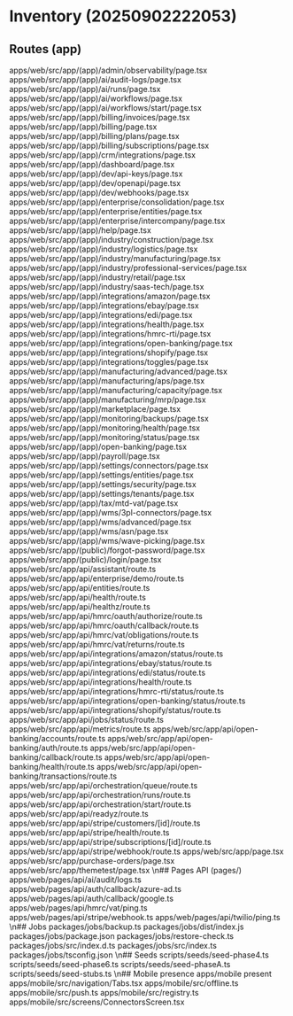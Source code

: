 # Inventory (20250902222053)
## Routes (app)
apps/web/src/app/(app)/admin/observability/page.tsx
apps/web/src/app/(app)/ai/audit-logs/page.tsx
apps/web/src/app/(app)/ai/runs/page.tsx
apps/web/src/app/(app)/ai/workflows/page.tsx
apps/web/src/app/(app)/ai/workflows/start/page.tsx
apps/web/src/app/(app)/billing/invoices/page.tsx
apps/web/src/app/(app)/billing/page.tsx
apps/web/src/app/(app)/billing/plans/page.tsx
apps/web/src/app/(app)/billing/subscriptions/page.tsx
apps/web/src/app/(app)/crm/integrations/page.tsx
apps/web/src/app/(app)/dashboard/page.tsx
apps/web/src/app/(app)/dev/api-keys/page.tsx
apps/web/src/app/(app)/dev/openapi/page.tsx
apps/web/src/app/(app)/dev/webhooks/page.tsx
apps/web/src/app/(app)/enterprise/consolidation/page.tsx
apps/web/src/app/(app)/enterprise/entities/page.tsx
apps/web/src/app/(app)/enterprise/intercompany/page.tsx
apps/web/src/app/(app)/help/page.tsx
apps/web/src/app/(app)/industry/construction/page.tsx
apps/web/src/app/(app)/industry/logistics/page.tsx
apps/web/src/app/(app)/industry/manufacturing/page.tsx
apps/web/src/app/(app)/industry/professional-services/page.tsx
apps/web/src/app/(app)/industry/retail/page.tsx
apps/web/src/app/(app)/industry/saas-tech/page.tsx
apps/web/src/app/(app)/integrations/amazon/page.tsx
apps/web/src/app/(app)/integrations/ebay/page.tsx
apps/web/src/app/(app)/integrations/edi/page.tsx
apps/web/src/app/(app)/integrations/health/page.tsx
apps/web/src/app/(app)/integrations/hmrc-rti/page.tsx
apps/web/src/app/(app)/integrations/open-banking/page.tsx
apps/web/src/app/(app)/integrations/shopify/page.tsx
apps/web/src/app/(app)/integrations/toggles/page.tsx
apps/web/src/app/(app)/manufacturing/advanced/page.tsx
apps/web/src/app/(app)/manufacturing/aps/page.tsx
apps/web/src/app/(app)/manufacturing/capacity/page.tsx
apps/web/src/app/(app)/manufacturing/mrp/page.tsx
apps/web/src/app/(app)/marketplace/page.tsx
apps/web/src/app/(app)/monitoring/backups/page.tsx
apps/web/src/app/(app)/monitoring/health/page.tsx
apps/web/src/app/(app)/monitoring/status/page.tsx
apps/web/src/app/(app)/open-banking/page.tsx
apps/web/src/app/(app)/payroll/page.tsx
apps/web/src/app/(app)/settings/connectors/page.tsx
apps/web/src/app/(app)/settings/entities/page.tsx
apps/web/src/app/(app)/settings/security/page.tsx
apps/web/src/app/(app)/settings/tenants/page.tsx
apps/web/src/app/(app)/tax/mtd-vat/page.tsx
apps/web/src/app/(app)/wms/3pl-connectors/page.tsx
apps/web/src/app/(app)/wms/advanced/page.tsx
apps/web/src/app/(app)/wms/asn/page.tsx
apps/web/src/app/(app)/wms/wave-picking/page.tsx
apps/web/src/app/(public)/forgot-password/page.tsx
apps/web/src/app/(public)/login/page.tsx
apps/web/src/app/api/assistant/route.ts
apps/web/src/app/api/enterprise/demo/route.ts
apps/web/src/app/api/entities/route.ts
apps/web/src/app/api/health/route.ts
apps/web/src/app/api/healthz/route.ts
apps/web/src/app/api/hmrc/oauth/authorize/route.ts
apps/web/src/app/api/hmrc/oauth/callback/route.ts
apps/web/src/app/api/hmrc/vat/obligations/route.ts
apps/web/src/app/api/hmrc/vat/returns/route.ts
apps/web/src/app/api/integrations/amazon/status/route.ts
apps/web/src/app/api/integrations/ebay/status/route.ts
apps/web/src/app/api/integrations/edi/status/route.ts
apps/web/src/app/api/integrations/health/route.ts
apps/web/src/app/api/integrations/hmrc-rti/status/route.ts
apps/web/src/app/api/integrations/open-banking/status/route.ts
apps/web/src/app/api/integrations/shopify/status/route.ts
apps/web/src/app/api/jobs/status/route.ts
apps/web/src/app/api/metrics/route.ts
apps/web/src/app/api/open-banking/accounts/route.ts
apps/web/src/app/api/open-banking/auth/route.ts
apps/web/src/app/api/open-banking/callback/route.ts
apps/web/src/app/api/open-banking/health/route.ts
apps/web/src/app/api/open-banking/transactions/route.ts
apps/web/src/app/api/orchestration/queue/route.ts
apps/web/src/app/api/orchestration/runs/route.ts
apps/web/src/app/api/orchestration/start/route.ts
apps/web/src/app/api/readyz/route.ts
apps/web/src/app/api/stripe/customers/[id]/route.ts
apps/web/src/app/api/stripe/health/route.ts
apps/web/src/app/api/stripe/subscriptions/[id]/route.ts
apps/web/src/app/api/stripe/webhook/route.ts
apps/web/src/app/page.tsx
apps/web/src/app/purchase-orders/page.tsx
apps/web/src/app/themetest/page.tsx
\n## Pages API (pages/)
apps/web/pages/api/ai/audit/logs.ts
apps/web/pages/api/auth/callback/azure-ad.ts
apps/web/pages/api/auth/callback/google.ts
apps/web/pages/api/hmrc/vat/ping.ts
apps/web/pages/api/stripe/webhook.ts
apps/web/pages/api/twilio/ping.ts
\n## Jobs
packages/jobs/backup.ts
packages/jobs/dist/index.js
packages/jobs/package.json
packages/jobs/restore-check.ts
packages/jobs/src/index.d.ts
packages/jobs/src/index.ts
packages/jobs/tsconfig.json
\n## Seeds
scripts/seeds/seed-phase4.ts
scripts/seeds/seed-phase6.ts
scripts/seeds/seed-phaseA.ts
scripts/seeds/seed-stubs.ts
\n## Mobile presence
apps/mobile present
apps/mobile/src/navigation/Tabs.tsx
apps/mobile/src/offline.ts
apps/mobile/src/push.ts
apps/mobile/src/registry.ts
apps/mobile/src/screens/ConnectorsScreen.tsx
